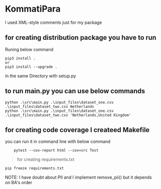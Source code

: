 # KommatiPara

I used XML-style comments just for my package 

## for creating distribution package you have to run  
Runing below command
```commandline
pip3 install . 
or
pip3 install --upgrade .
```
in the same Directory with setup.py 
  

## to run main.py you can use below commands
```commandline
python .\src\main.py .\input_files\dataset_one.csv .\input_files\dataset_two.csv Netherlands
python .\src\main.py .\input_files\dataset_one.csv .\input_files\dataset_two.csv 'Netherlands,United Kingdom'
```

## for creating code coverage I createed Makefile
you can run it in command line with below command
```commandline
	pytest --cov-report html --cov=src Test
```


> for creating requirements.txt
 ```
 pip freeze requirements.txt
 ```
NOTE:
I have doubt about PII and I implement remove_pii() but it depends on BA's order